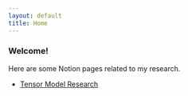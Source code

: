 ```yaml
---
layout: default
title: Home
---
```


### Welcome!

Here are some Notion pages related to my research.

- [Tensor Model Research](https://downey21.notion.site/tensor-model)
